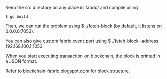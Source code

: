 Keep the src directory on any place in fabric/ and compile using 

```$ go build```

Then, we can run the problem using $ ./fetch-block (by default, it listens on 0.0.0.0:7053). 

You can also give custom fabric event port using $ ./fetch-block -address 192.168.100.1:1053

When you start executing transaction on blockchain, the block is printed in a JSON format.

Refer to blockchain-fabric.blogspot.com for block structure.
